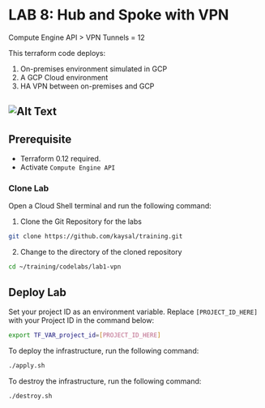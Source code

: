 # LAB 8: Hub and Spoke with VPN

Compute Engine API > VPN Tunnels = 12

This terraform code deploys:
1. On-premises environment simulated in GCP
2. A GCP Cloud environment
3. HA VPN between on-premises and GCP

![Alt Text](image.png)
---

## Prerequisite
- Terraform 0.12 required.
- Activate `Compute Engine API`

### Clone Lab
Open a Cloud Shell terminal and run the following command:
1. Clone the Git Repository for the labs
```sh
git clone https://github.com/kaysal/training.git
```

2. Change to the directory of the cloned repository
```sh
cd ~/training/codelabs/lab1-vpn
```

## Deploy Lab

Set your project ID as an environment variable. Replace `[PROJECT_ID_HERE]` with your Project ID in the command below:
```sh
export TF_VAR_project_id=[PROJECT_ID_HERE]
```
To deploy the infrastructure, run the following command:
```sh
./apply.sh
```
To destroy the infrastructure, run the following command:
```sh
./destroy.sh
```

